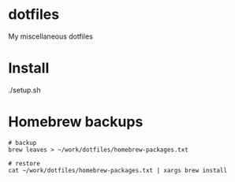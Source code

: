 dotfiles
========

My miscellaneous dotfiles

Install
=======

./setup.sh

Homebrew backups
=======

```
# backup
brew leaves > ~/work/dotfiles/homebrew-packages.txt
```

```
# restore
cat ~/work/dotfiles/homebrew-packages.txt | xargs brew install
```

